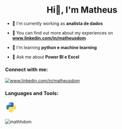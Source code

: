 <h1 align="center">Hi👋, I'm Matheus</h1>

- 🔭 I'm currently working as **analista de dados**

- 📄 You can find out more about my experiences on **www.linkedin.com/in/matheusdom**

- 🌱 I'm learning **python e machine learning**

- 💬 Ask me about **Power BI e Excel**

<h3 align="left">Connect with me:</h3>
<p align="left">
<a href="https://linkedin.com/in/www.linkedin.com/in/matheusdom" target="blank"><img align="center" src="https://raw.githubusercontent.com/rahuldkjain/github-profile-readme-generator/master/src/images/icons/Social/linked-in-alt.svg" alt="www.linkedin.com/in/matheusdom" height="30" width="40" /></a>
</p>

<h3 align="left">Languages and Tools:</h3>
<p align="left"> <a href="https://www.python.org" target="_blank" rel="noreferrer"> <img src="https://raw.githubusercontent.com/devicons/devicon/master/icons/python/python-original.svg" alt="python" width="40" height="40"/> </a> </p>

<p><img align="center" src="https://github-readme-stats.vercel.app/api/top-langs?username=mathhdom&show_icons=true&locale=en&layout=compact" alt="mathhdom" /></p>




<!--
**mathhdom/mathhdom** is a ✨ _special_ ✨ repository because its `README.md` (this file) appears on your GitHub profile.

Here are some ideas to get you started:

- 🔭 I’m currently working on ...
- 🌱 I’m currently learning ...
- 👯 I’m looking to collaborate on ...
- 🤔 I’m looking for help with ...
- 💬 Ask me about ...
- 📫 How to reach me: ...
- 😄 Pronouns: ...
- ⚡ Fun fact: ...
-->
